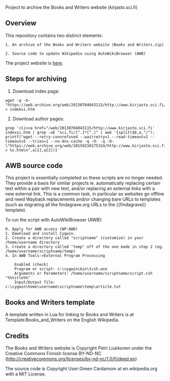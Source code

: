 Project to archive the Books and Writers website (kirjasto.sci.fi)

## Overview 

This repository contains two distinct elements:

	1. An archive of the Books and Writers website (Books and Writers.zip)
	
	2. Source code to update Wikipedia using AutoWikiBrowser (AWB)

The project website is [here](https://en.wikipedia.org/wiki/User:Green_Cardamom/kirjasto.sci.fi).

## Steps for archiving 

1. Download index page:

```
wget -q -O- "https://web.archive.org/web/20130704043115/http://www.kirjasto.sci.fi/indeksi.htm" > indeksi.htm
```

2. Download author pages:

```
grep '<li><a href="/web/20130704043115/http://www.kirjasto.sci.fi' indexsi.htm | grep -oE "sci.fi/[^.]*[^.]" | awk '{split($0,a,"/"); printf("wget --retry-connrefused --waitretry=1 --read-timeout=2 --timeout=5 --tries=1 --no-dns-cache -q -O- -q -O- \"https://web.archive.org/web/20150210175324/http://www.kirjasto.sci.fi/%s.htm\" > %s.htm\n",a[2],a[2])}'
```

## AWB source code 

This project is essentially completed so these scripts are no longer needed. They provide a basis for similar projects 
ie. automatically replacing certain text within a <ref></ref> pair with new text, and/or replacing an external links 
with a new external link. This is a common task, in particular as websites go offline and need Wayback replacements 
and/or changing bare URLs to templates (such as migrating all the findagrave.org URLs to the {{findagrave}} template).

To run the script with AutoWikiBrowser (AWB):

	0. Apply for AWB access (WP:AWB)
	1. Download and install Cygwin.
	2. Create a directory called "scriptname" (customize) in your /home/username directory
	3. Create a directory called "temp" off of the one made in step 2 (eg. /home/username/scriptname/temp)
	4. In AWB Tools->External Program Processing

		Enabled (check)
		Program or script: c:\cygwin\bin\tcsh.exe
		Arguments or Parameters: /home/username/scriptname/script.csh "%%title%%"
		Input/Output file: c:\cygwin\home\username\scriptname\temp\article.txt


## Books and Writers template 

A template written in Lua for linking to Books and Writers is at Template:Books_and_Writers on the English Wikipedia.

## Credits 

The Books and Writers website is Copyright Petri Liukkonen under the Creative Commons Finnish license BY-ND-NC (http://creativecommons.org/licenses/by-nd-nc/1.0/fi/deed.en)

The source code is Copyright User:Green Cardamom at en.wikipedia.org with a MIT License.

